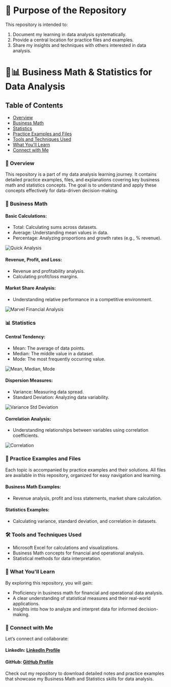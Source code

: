 # 🎯 Purpose of the Repository
This repository is intended to:

1. Document my learning in data analysis systematically.
2. Provide a central location for practice files and examples.
3. Share my insights and techniques with others interested in data analysis.

# 📐📊 Business Math & Statistics for Data Analysis

## Table of Contents
- [Overview](#overview)
- [Business Math](#Business-Math)
- [Statistics](#Statistics)
- [Practice Examples and Files](#Practice-Examples-and-Files)
- [Tools and Techniques Used](#Tools-and-Techniques-Used)
- [What You'll Learn](#What-You'll-Learn)
- [Connect with Me](#Connect-with-Me)

### 📘 Overview
This repository is a part of my data analysis learning journey. It contains detailed practice examples, files, and explanations covering key business math and statistics concepts. The goal is to understand and apply these concepts effectively for data-driven decision-making.

### 📐 Business Math
#### Basic Calculations:
- Total: Calculating sums across datasets.
- Average: Understanding mean values in data.
- Percentage: Analyzing proportions and growth rates (e.g., % revenue).

![Quick Analysis](https://github.com/user-attachments/assets/226bf319-050b-4001-aa83-8dfb01ede7e5)


#### Revenue, Profit, and Loss:
- Revenue and profitability analysis.
- Calculating profit/loss margins.

#### Market Share Analysis:
- Understanding relative performance in a competitive environment.

![Marvel Financial Analysis](https://github.com/user-attachments/assets/d85d0403-6050-48a1-8b9d-379fe6aed457)

### 📊 Statistics
#### Central Tendency:
- Mean: The average of data points.
- Median: The middle value in a dataset.
- Mode: The most frequently occurring value.

![Mean, Median, Mode](https://github.com/user-attachments/assets/a8c130d7-2d33-497d-b7d7-7b09013907a1)

#### Dispersion Measures:
- Variance: Measuring data spread.
- Standard Deviation: Analyzing data variability.

![Variance   Std Deviation](https://github.com/user-attachments/assets/d81472ef-9822-4bd9-a7cb-ea9a30542055)

#### Correlation Analysis:
- Understanding relationships between variables using correlation coefficients.

![Correlation](https://github.com/user-attachments/assets/69188699-7dd2-471e-be0b-f67a57accad2)

### 🌟 Practice Examples and Files
Each topic is accompanied by practice examples and their solutions. All files are available in this repository, organized for easy navigation and learning.

#### Business Math Examples:
- Revenue analysis, profit and loss statements, market share calculation.

#### Statistics Examples:
- Calculating variance, standard deviation, and correlation in datasets.

### 🛠 Tools and Techniques Used
- Microsoft Excel for calculations and visualizations.
- Business Math concepts for financial and operational analysis.
- Statistical methods for data interpretation.

### 🌟 What You'll Learn
By exploring this repository, you will gain:
- Proficiency in business math for financial and operational data analysis.
- A clear understanding of statistical measures and their real-world applications.
- Insights into how to analyze and interpret data for informed decision-making.

### 🤝 Connect with Me
Let’s connect and collaborate:
#### LinkedIn: [LinkedIn Profile](www.linkedin.com/in/asif-the-analyst)
#### GitHub: [GitHub Profile](https://github.com/asif-the-analyst)

Check out my repository to download detailed notes and practice examples that showcase my Business Math and Statistics skills for data analysis.





